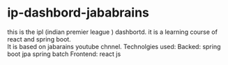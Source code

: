 # ip-dashbord-jababrains
this is the ipl (indian premier league ) dashbortd. it is a learning course of react and spring boot.   
It is based on jabarains youtube chnnel. 
Technolgies  used: 
Backed: spring boot 
        jpa 
        spring batch 
Frontend: react js
